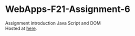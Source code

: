 # WebApps-F21-Assignment-6
Assignment introduction Java Script and DOM
<br>
Hosted at [here](https://44-563-webapps-f21.github.io/webapps-f21-assignment-6-GuanMingChee/pass.html).
